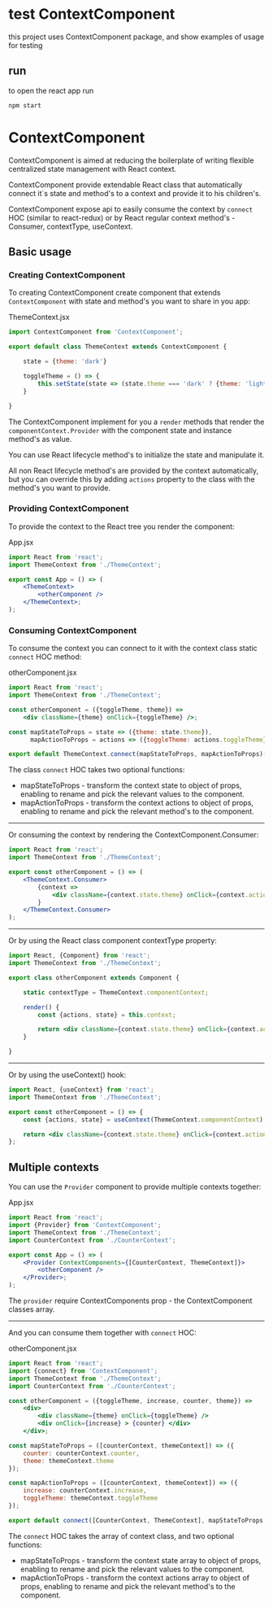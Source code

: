 
# test ContextComponent

this project uses ContextComponent package, and show examples of usage for testing

## run

to open the react app run

```
npm start
```

# ContextComponent

ContextComponent is aimed at reducing the boilerplate of writing flexible centralized state management with React context.

ContextComponent provide extendable React class that automatically connect it\`s state and method's to a context and provide it to his children's.

ContextComponent expose api to easily consume the context by `connect` HOC (similar to react-redux) or by React regular context method's - Consumer, contextType, useContext.

## Basic usage

### Creating ContextComponent

To creating ContextComponent create component that extends `ContextComponent` with state and method's you want to share in you app:

ThemeContext.jsx

```jsx
import ContextComponent from 'ContextComponent';

export default class ThemeContext extends ContextComponent {

    state = {theme: 'dark'}

    toggleTheme = () => {
        this.setState(state => (state.theme === 'dark' ? {theme: 'light'} : {theme: 'dark'}));
    }

}
```

The ContextComponent implement for you a `render` methods that render the `componentContext.Provider` with the component state and instance method's as value.

You can use React lifecycle method's to initialize the state and manipulate it.

All non React lifecycle method's are provided by the context automatically, but you can override this by adding `actions` property to the class with the method's you want to provide.

### Providing ContextComponent

To provide the context to the React tree you render the component:

App.jsx

```jsx
import React from 'react';
import ThemeContext from './ThemeContext';

export const App = () => (
    <ThemeContext>
        <otherComponent />
    </ThemeContext>;
);

```

### Consuming ContextComponent

To consume the context you can connect to it with the context class static `connect` HOC method:

otherComponent.jsx
```jsx
import React from 'react';
import ThemeContext from './ThemeContext';

const otherComponent = ({toggleTheme, theme}) =>
    <div className={theme} onClick={toggleTheme} />;

const mapStateToProps = state => ({theme: state.theme}),
      mapActionToProps = actions => ({toggleTheme: actions.toggleTheme});

export default ThemeContext.connect(mapStateToProps, mapActionToProps)(otherComponent);
```
The class `connect` HOC takes two optional functions:

* mapStateToProps - transform the context state to object of props, enabling to rename and pick the relevant values to the component.
* mapActionToProps - transform the context actions to object of props, enabling to rename and pick the relevant method's to the component.

---

Or consuming the context by rendering the ContextComponent.Consumer:

```jsx
import React from 'react';
import ThemeContext from './ThemeContext';

export const otherComponent = () => (
    <ThemeContext.Consumer>
        {context =>
            <div className={context.state.theme} onClick={context.actions.toggleTheme} />
        }
    </ThemeContext.Consumer>
);
```
---

Or by using the React class component contextType property:
```jsx
import React, {Component} from 'react';
import ThemeContext from './ThemeContext';

export class otherComponent extends Component {

    static contextType = ThemeContext.componentContext;

    render() {
        const {actions, state} = this.context;

        return <div className={context.state.theme} onClick={context.actions.toggleTheme} />
    }

}
```
---

Or by using the useContext() hook:
```jsx
import React, {useContext} from 'react';
import ThemeContext from './ThemeContext';

export const otherComponent = () => {
    const {actions, state} = useContext(ThemeContext.componentContext);

    return <div className={context.state.theme} onClick={context.actions.toggleTheme} />;
};

```

## Multiple contexts

You can use the `Provider` component to provide multiple contexts together:

App.jsx

```jsx
import React from 'react';
import {Provider} from 'ContextComponent';
import ThemeContext from './ThemeContext';
import CounterContext from './CounterContext';

export const App = () => (
    <Provider ContextComponents={[CounterContext, ThemeContext]}>
        <otherComponent />
    </Provider>;
);
```
The `provider` require ContextComponents prop - the ContextComponent classes array.

---

And you can consume them together with `connect` HOC:

otherComponent.jsx

```jsx
import React from 'react';
import {connect} from 'ContextComponent';
import ThemeContext from './ThemeContext';
import CounterContext from './CounterContext';

const otherComponent = ({toggleTheme, increase, counter, theme}) =>
    <div>
        <div className={theme} onClick={toggleTheme} />
        <div onClick={increase} > {counter} </div>
    </div>;

const mapStateToProps = ([counterContext, themeContext]) => ({
    counter: counterContext.counter,
    theme: themeContext.theme
});

const mapActionToProps = ([counterContext, themeContext]) => ({
    increase: counterContext.increase,
    toggleTheme: themeContext.toggleTheme
});

export default connect([CounterContext, ThemeContext], mapStateToProps, mapActionToProps)(otherComponent);
```
The `connect` HOC takes the array of context class, and two optional functions:

* mapStateToProps - transform the context state array to object of props, enabling to rename and pick the relevant values to the component.
* mapActionToProps - transform the context actions array to object of props, enabling to rename and pick the relevant method's to the component.